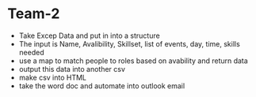 # Team-2
- Take Excep Data and put in into a structure
- The input is Name, Avalibility, Skillset, list of events, day, time, skills needed
- use a map to match people to roles based on avability and return data
- output this data into another csv
- make csv into HTML
- take the word doc and automate into outlook email